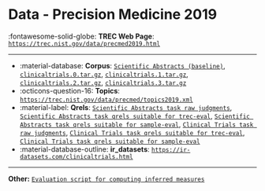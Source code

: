 # Data - Precision Medicine 2019 

:fontawesome-solid-globe: **TREC Web Page**: [`https://trec.nist.gov/data/precmed2019.html`](https://trec.nist.gov/data/precmed2019.html)

---

- :material-database: **Corpus**: [`Scientific Abstracts (baseline)`](ftp://ftp.ncbi.nlm.nih.gov/pubmed/baseline/), [`clinicaltrials.0.tar.gz`](https://www.trec-cds.org/clinical_trials.0.tar.gz), [`clinicaltrials.1.tar.gz`](https://www.trec-cds.org/clinical_trials.1.tar.gz), [`clinicaltrials.2.tar.gz`](https://www.trec-cds.org/clinical_trials.2.tar.gz), [`clinicaltrials.3.tar.gz`](https://www.trec-cds.org/clinical_trials.3.tar.gz)
- :octicons-question-16: **Topics**: [`https://trec.nist.gov/data/precmed/topics2019.xml`](https://trec.nist.gov/data/precmed/topics2019.xml)
- :material-label: **Qrels**: [`Scientific Abstracts task raw judgments`](https://trec.nist.gov/data/precmed/abstracts.judgments.2019.csv), [`Scientific Abstracts task qrels suitable for trec-eval`](https://trec.nist.gov/data/precmed/qrels-treceval-abstracts.2019.txt), [`Scientific Abstracts task qrels suitable for sample-eval`](https://trec.nist.gov/data/precmed/qrels-sampleval-abstracts.2019.txt), [`Clinical Trials task raw judgments`](https://trec.nist.gov/data/precmed/clinical_trials.judgments.2019.csv), [`Clinical Trials task qrels suitable for trec-eval`](https://trec.nist.gov/data/precmed/qrels-treceval-trials.38.txt), [`Clinical Trials task qrels suitable for sample-eval`](https://trec.nist.gov/data/precmed/qrels-sampleval-trials.38.txt)
- :material-database-outline: **ir_datasets**: [`https://ir-datasets.com/clinicaltrials.html`](https://ir-datasets.com/clinicaltrials.html)


---

**Other:** [`Evaluation script for computing inferred measures`](https://trec.nist.gov/data/clinical/sample_eval.pl)
